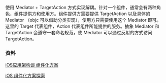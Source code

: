使用 Mediator + TargetAction 方式实现解耦。针对一个组件，通常会有两种角色，组件提供方和使用方。组件提供方需要提供 TargetAction 以及具体的 Mediator （objc 可以借助分类实现），使用方只需要使用这个 Mediator 即可。这里的 Target 代表组件，Action 代表组件所能提供的服务。抽象 Mediator 和 TargetAction 会遵守一套命名规范，使 Mediator 可以通过反射的方式访问 TargetAction。

### 资料

[iOS应用架构谈 组件化方案](https://casatwy.com/iOS-Modulization.html)

[iOS 组件化方案探索](<https://blog.cnbang.net/tech/3080/>)

